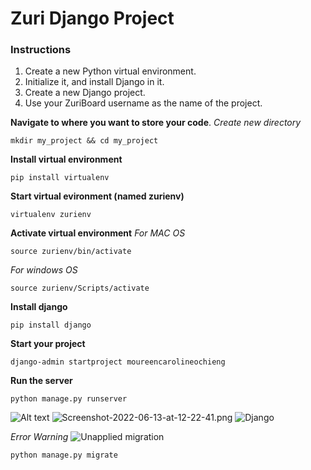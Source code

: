 # Zuri Django Project

### Instructions
1. Create a new Python virtual environment.
2. Initialize it, and install Django in it.
3. Create a new Django project.
4. Use your ZuriBoard username as the name of the project.

__Navigate to where you want to store your code__.
_Create new directory_

```mkdir my_project && cd my_project```

__Install virtual environment__

```pip install virtualenv```

__Start virtual evironment (named zurienv)__

```virtualenv zurienv```

__Activate virtual environment__
_For MAC OS_

```source zurienv/bin/activate```

_For windows OS_

```source zurienv/Scripts/activate```

__Install django__

```pip install django```

__Start your project__

```django-admin startproject moureencarolineochieng```

__Run the server__

```python manage.py runserver```

<img
  src="/images/server.png"
  alt="Alt text"
  title="Optional title"
  style="display: inline-block; margin: 0 auto; max-width: 300px">
![Screenshot-2022-06-13-at-12-22-41.png](https://postimg.cc/8JYhN93R)
![Django](https://postimg.cc/nsPyfcH0)

_Error Warning_
![Unapplied migration](https://postimg.cc/dLRDsgZ8)

```python manage.py migrate```

